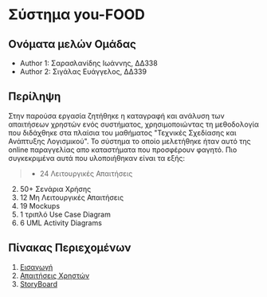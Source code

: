 # Σύστημα you-FOOD

## Ονόματα μελών Ομάδας

- Author 1: Σαρασλανίδης Ιωάννης, ΔΔ338
- Author 2: Σιγάλας Ευάγγελος, ΔΔ339

## Περίληψη

Στην παρούσα εργασία ζητήθηκε η καταγραφή και ανάλυση των απαιτήσεων χρηστών ενός συστήματος, χρησιμοποιώντας τη μεθοδολογία που διδάχθηκε στα πλαίσια του μαθήματος "Τεχνικές Σχεδίασης και Ανάπτυξης Λογισμικού". Το σύστημα το οποίο μελετήθηκε ήταν αυτό της online παραγγελίας απο καταστήματα που προσφέρουν φαγητό. Πιο συγκεκριμένα αυτά που υλοποιήθηκαν είναι τα εξής:
>- 24 Λειτουργικές Απαιτήσεις
2. 50+ Σενάρια Χρήσης
3. 12 Μη Λειτουργικές Απαιτήσεις
4. 19 Mockups
5. 1 τριπλό Use Case Diagram
6. 6 UML Activity Diagrams

## Πίνακας Περιεχομένων

1. [Εισαγωγή](https://github.com/esigalas/soft-eng-assignment/blob/master/documentation/intro.md)
2. [Απαιτήσεις Χρηστών](https://github.com/esigalas/soft-eng-assignment/blob/master/documentation/requirements.md)
3. [StoryBoard](https://github.com/esigalas/soft-eng-assignment/blob/master/documentation/demo-storyboard.md)
